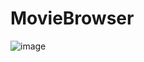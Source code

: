 # MovieBrowser
![image](https://user-images.githubusercontent.com/31614124/58164622-da3ad600-7c8e-11e9-9842-777f41dd6c20.png)
